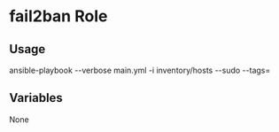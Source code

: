 # fail2ban Role

## Usage

ansible-playbook --verbose main.yml -i inventory/hosts --sudo --tags=

## Variables

None

